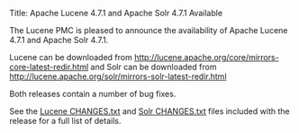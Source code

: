 Title: Apache Lucene 4.7.1 and Apache Solr 4.7.1 Available

The Lucene PMC is pleased to announce the availability
of Apache Lucene 4.7.1 and Apache Solr 4.7.1.

Lucene can be downloaded from <http://lucene.apache.org/core/mirrors-core-latest-redir.html>
and Solr can be downloaded from <http://lucene.apache.org/solr/mirrors-solr-latest-redir.html>

Both releases contain a number of bug fixes.

See the [Lucene CHANGES.txt](/core/4_7_1/changes/Changes.html) and
[Solr CHANGES.txt](/solr/4_7_1/changes/Changes.html) files included
with the release for a full list of details.

